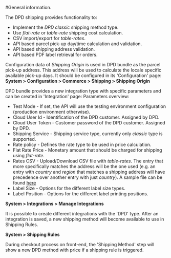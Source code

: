 #General information.

The DPD shipping provides functionality to:
* Implement the _DPD classic_ shipping method type.
* Use _flat-rate_ or _table-rate_ shipping cost calculation.
* CSV import/export for _table-rates_.
* API based parcel pick-up day/time calculation and validation. 
* API based shipping address validation.
* API based PDF label retrieval for orders.

Configuration data of _Shipping Origin_ is used in DPD bundle as the parcel pick-up address. This address will be used to calculate the locale specific available pick-up days. It should be configured in its 'Configuration' page: **System > Configuration > Commerce > Shipping > Shipping Origin**


DPD bundle provides a new integration type with specific parameters and can be created in 'Integration' page:
Parameters overview:
* Test Mode - If set, the API will use the testing environment configuration (production environment otherwise).
* Cloud User Id - Identification of the DPD customer. Assigned by DPD.
* Cloud User Token - Customer password of the DPD customer. Assigned by DPD.
* Shipping Service - Shipping service type, currently only _classic_ type is supported.
* Rate policy - Defines the rate type to be used in price calculation.
* Flat Rate Price - Monetary amount that should be charged for shipping using _flat-rate_.
* Rates CSV - Upload/Download CSV file with _table-rates_. The entry that more specifically matches the address will be the one used (e.g. an entry with _country_ and _region_ that matches a shipping address will have precedence over another entry with just _country_). A sample file can be found [here](./dpd_rates_sample.csv)  
* Label Size - Options for the different label size types.
* Label Position - Options for the different label printing positions.


**System > Integrations > Manage Integrations**


It is possible to create different integrations with the 'DPD' type.
After an integration is saved, a new shipping method will become available to use in Shipping Rules. 


**System > Shipping Rules**


During checkout process on front-end, the 'Shipping Method' step will show a new DPD method with price if a shipping rule is triggered.
